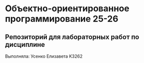 # Объектно-ориентированное программирование 25-26
## Репозиторий для лабораторных работ по дисциплине
Выполняла: Усенко Елизавета K3262
